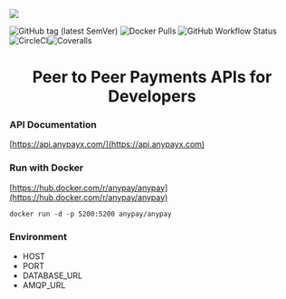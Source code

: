![](https://bitcoinfilesystem.com/44ccdab033dff03d755bfa0b3db669954b7855cd21ea167b812e758fe3987ddd)

![GitHub tag (latest SemVer)](https://img.shields.io/github/v/tag/anypay/anypay?style=for-the-badge)
![Docker Pulls](https://img.shields.io/docker/pulls/anypay/anypay?style=for-the-badge)
![GitHub Workflow Status](https://img.shields.io/github/workflow/status/anypay/anypay/build?label=GITHUB%20BUILD&style=for-the-badge)
![CircleCI](https://img.shields.io/circleci/build/github/anypay/anypay?label=Circle%20CI%20Build&style=for-the-badge)![Coveralls](https://img.shields.io/coveralls/github/anypay/anypay?style=for-the-badge)

<h1 style="text-align: center;">Peer to Peer Payments APIs for Developers</h1>

### API Documentation
[https://api.anypayx.com/](https://api.anypayx.com)


### Run with Docker

[https://hub.docker.com/r/anypay/anypay](https://hub.docker.com/r/anypay/anypay)

```
docker run -d -p 5200:5200 anypay/anypay
```

### Environment

- HOST
- PORT
- DATABASE_URL
- AMQP_URL
